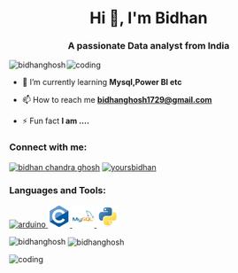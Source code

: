 <h1 align="center">Hi 👋, I'm Bidhan</h1>
<h3 align="center">A passionate Data analyst from India</h3>
<img align ="right" alt="coding" width="400" src="https://camo.githubusercontent.com/cae12fddd9d6982901d82580bdf321d81fb299141098ca1c2d4891870827bf17/68747470733a2f2f6d69726f2e6d656469756d2e636f6d2f6d61782f313336302f302a37513379765349765f7430696f4a2d5a2e676966">

<p align="left"> <img src="https://komarev.com/ghpvc/?username=bidhanghosh&label=Profile%20views&color=0e75b6&style=flat" alt="bidhanghosh" /> </p>



- 🌱 I’m currently learning **Mysql,Power BI etc**

- 📫 How to reach me **bidhanghosh1729@gmail.com**

- ⚡ Fun fact **I am ....**

<h3 align="left">Connect with me:</h3>
<p align="left">
  
 

<a href="https://linkedin.com/in/bidhan chandra ghosh" target="blank"><img align="center" src="https://raw.githubusercontent.com/rahuldkjain/github-profile-readme-generator/master/src/images/icons/Social/linked-in-alt.svg" alt="bidhan chandra ghosh" height="30" width="40" /></a>
<a href="https://instagram.com/yoursbidhan" target="blank"><img align="center" src="https://raw.githubusercontent.com/rahuldkjain/github-profile-readme-generator/master/src/images/icons/Social/instagram.svg" alt="yoursbidhan" height="30" width="40" /></a>
</p>

<h3 align="left">Languages and Tools:</h3>
<p align="left"> <a href="https://www.arduino.cc/" target="_blank" rel="noreferrer"> <img src="https://cdn.worldvectorlogo.com/logos/arduino-1.svg" alt="arduino" width="40" height="40"/> </a> <a href="https://www.cprogramming.com/" target="_blank" rel="noreferrer"> <img src="https://raw.githubusercontent.com/devicons/devicon/master/icons/c/c-original.svg" alt="c" width="40" height="40"/> </a> <a href="https://www.mysql.com/" target="_blank" rel="noreferrer"> <img src="https://raw.githubusercontent.com/devicons/devicon/master/icons/mysql/mysql-original-wordmark.svg" alt="mysql" width="40" height="40"/> </a> <a href="https://www.python.org" target="_blank" rel="noreferrer"> <img src="https://raw.githubusercontent.com/devicons/devicon/master/icons/python/python-original.svg" alt="python" width="40" height="40"/> </a> </p>

<p><img align="left" src="https://github-readme-stats.vercel.app/api/top-langs?username=bidhanghosh&show_icons=true&locale=en&layout=compact" alt="bidhanghosh" /></p>

<p>&nbsp;<img align="center" src="https://github-readme-stats.vercel.app/api?username=bidhanghosh&show_icons=true&locale=en" alt="bidhanghosh" /></p>
 <img align ="left" alt="coding" width="300" src="https://www.edureka.co/blog/wp-content/uploads/2018/08/Insurance-Leadspace-Aniamted.gif">
